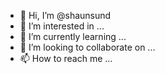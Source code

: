 - 👋 Hi, I’m @shaunsund
- 👀 I’m interested in ...
- 🌱 I’m currently learning ...
- 💞️ I’m looking to collaborate on ...
- 📫 How to reach me ...

<!---
shaunsund/shaunsund is a ✨ special ✨ repository because its `README.md` (this file) appears on your GitHub profile.
You can click the Preview link to take a look at your changes.
--->
